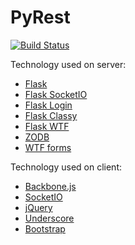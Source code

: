 # PyRest

[![Build Status](https://travis-ci.org/x3mSpeedy/PyRest.svg?branch=master)](https://travis-ci.org/x3mSpeedy/PyRest)

Technology used on server:
 - [Flask](flask.pocoo.org/)
 - [Flask SocketIO](https://flask-socketio.readthedocs.org/en/latest/)
 - [Flask Login](https://flask-login.readthedocs.org/en/latest/)
 - [Flask Classy](https://pythonhosted.org/Flask-Classy/)
 - [Flask WTF](https://flask-wtf.readthedocs.org/en/latest/)
 - [ZODB](http://www.zodb.org/en/latest/)
 - [WTF forms](https://wtforms.readthedocs.org/en/latest/)


Technology used on client:
 - [Backbone.js](http://backbonejs.org/)
 - [SocketIO](http://socket.io/download/)
 - [jQuery](https://jquery.com/)
 - [Underscore](http://underscorejs.org/)
 - [Bootstrap](http://getbootstrap.com/)
 
